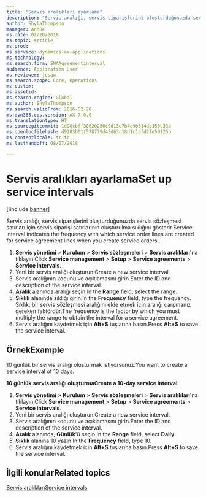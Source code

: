 ```yaml
---
title: "Servis aralıkları ayarlama"
description: "Servis aralığı, servis siparişlerini oluşturduğunuzda servis sözleşmesi satırları için servis siparişi satırlarının oluşturulma sıklığını gösterir."
author: ShylaThompson
manager: AnnBe
ms.date: 02/20/2018
ms.topic: article
ms.prod: 
ms.service: dynamics-ax-applications
ms.technology: 
ms.search.form: SMAAgreementinterval
audience: Application User
ms.reviewer: josaw
ms.search.scope: Core, Operations
ms.custom: 
ms.assetid: 
ms.search.region: Global
ms.author: ShylaThompson
ms.search.validFrom: 2016-02-28
ms.dyn365.ops.version: AX 7.0.0
ms.translationtype: HT
ms.sourcegitcommit: 1d98cbff30620256c9d13e7b4a90314db150e33e
ms.openlocfilehash: d9203b01f578779d45d63c18d1c1afd2fe59125b
ms.contentlocale: tr-tr
ms.lasthandoff: 08/07/2018

---
```


# <a name="set-up-service-intervals"></a><span data-ttu-id="617ee-103">Servis aralıkları ayarlama</span><span class="sxs-lookup"><span data-stu-id="617ee-103">Set up service intervals</span></span>  

[!include [banner](../includes/banner.md)]

<span data-ttu-id="617ee-104">Servis aralığı, servis siparişlerini oluşturduğunuzda servis sözleşmesi satırları için servis siparişi satırlarının oluşturulma sıklığını gösterir.</span><span class="sxs-lookup"><span data-stu-id="617ee-104">Service interval indicates the frequency with which service order lines are created for service agreement lines when you create service orders.</span></span>

1. <span data-ttu-id="617ee-105">**Servis yönetimi** \> **Kurulum** \> **Servis sözleşmeleri** \> **Servis aralıkları**'na tıklayın.</span><span class="sxs-lookup"><span data-stu-id="617ee-105">Click **Service management** \> **Setup** \> **Service agreements** \> **Service intervals**.</span></span>
2. <span data-ttu-id="617ee-106">Yeni bir servis aralığı oluşturun.</span><span class="sxs-lookup"><span data-stu-id="617ee-106">Create a new service interval.</span></span>
3. <span data-ttu-id="617ee-107">Servis aralığının kodunu ve açıklamasını girin.</span><span class="sxs-lookup"><span data-stu-id="617ee-107">Enter the ID and description of the service interval.</span></span>
4. <span data-ttu-id="617ee-108">**Aralık** alanında aralığı seçin.</span><span class="sxs-lookup"><span data-stu-id="617ee-108">In the **Range** field, select the range.</span></span>
5. <span data-ttu-id="617ee-109">**Sıklık** alanında sıklığı girin.</span><span class="sxs-lookup"><span data-stu-id="617ee-109">In the **Frequency** field, type the frequency.</span></span> <span data-ttu-id="617ee-110">Sıklık, bir servis sözleşmesi aralığını elde etmek için aralığı çarpmanız gereken faktördür.</span><span class="sxs-lookup"><span data-stu-id="617ee-110">The frequency is the factor by which you must multiply the range to obtain the interval for a service agreement.</span></span>
6. <span data-ttu-id="617ee-111">Servis aralığını kaydetmek için **Alt+S** tuşlarına basın.</span><span class="sxs-lookup"><span data-stu-id="617ee-111">Press **Alt+S** to save the service interval.</span></span>

## <a name="example"></a><span data-ttu-id="617ee-112">Örnek</span><span class="sxs-lookup"><span data-stu-id="617ee-112">Example</span></span>

<span data-ttu-id="617ee-113">10 günlük bir servis aralığı oluşturmak istiyorsunuz.</span><span class="sxs-lookup"><span data-stu-id="617ee-113">You want to create a service interval of 10 days.</span></span>

<span data-ttu-id="617ee-114">**10 günlük servis aralığı oluşturma**</span><span class="sxs-lookup"><span data-stu-id="617ee-114">**Create a 10-day service interval**</span></span>

1. <span data-ttu-id="617ee-115">**Servis yönetimi** \> **Kurulum** \> **Servis sözleşmeleri** \> **Servis aralıkları**'na tıklayın.</span><span class="sxs-lookup"><span data-stu-id="617ee-115">Click **Service management** \> **Setup** \> **Service agreements** \> **Service intervals**.</span></span>
2. <span data-ttu-id="617ee-116">Yeni bir servis aralığı oluşturun.</span><span class="sxs-lookup"><span data-stu-id="617ee-116">Create a new service interval.</span></span>
3. <span data-ttu-id="617ee-117">Servis aralığının kodunu ve açıklamasını girin.</span><span class="sxs-lookup"><span data-stu-id="617ee-117">Enter the ID and description of the service interval.</span></span>
4. <span data-ttu-id="617ee-118">**Aralık** alanında, **Günlük**'ü seçin.</span><span class="sxs-lookup"><span data-stu-id="617ee-118">In the **Range** field, select **Daily**.</span></span>
5. <span data-ttu-id="617ee-119">**Sıklık** alanına 10 yazın.</span><span class="sxs-lookup"><span data-stu-id="617ee-119">In the **Frequency** field, type 10.</span></span>
6. <span data-ttu-id="617ee-120">Servis aralığını kaydetmek için **Alt+S** tuşlarına basın.</span><span class="sxs-lookup"><span data-stu-id="617ee-120">Press **Alt+S** to save the service interval.</span></span>

## <a name="related-topics"></a><span data-ttu-id="617ee-121">İlgili konular</span><span class="sxs-lookup"><span data-stu-id="617ee-121">Related topics</span></span>

[<span data-ttu-id="617ee-122">Servis aralıkları</span><span class="sxs-lookup"><span data-stu-id="617ee-122">Service intervals</span></span>](service-intervals.md)  

